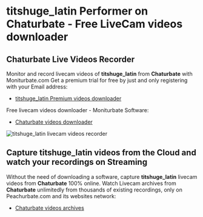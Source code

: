 # titshuge_latin Performer on Chaturbate - Free LiveCam videos downloader

## Chaturbate Live Videos Recorder

Monitor and record livecam videos of **titshuge_latin** from **Chaturbate** with Moniturbate.com
Get a premium trial for free by just and only registering with your Email address:
* [titshuge_latin Premium videos downloader](https://moniturbate.com/request-demo-licence-key.html)

Free livecam videos downloader - Moniturbate Software:
* [Chaturbate videos downloader](https://moniturbate.com/moniturbate-download-software.html)

![titshuge_latin livecam videos recorder](https://peachurnet.com/templates/moniturbate-software.png)


## Capture titshuge_latin videos from the Cloud and watch your recordings on Streaming

Without the need of downloading a software, capture **titshuge_latin** livecam videos from **Chaturbate** 100% online.
Watch Livecam archives from **Chaturbate** unlimitedly from thousands of existing recordings, only on Peachurbate.com and its websites network:
* [Chaturbate videos archives](https://peachurnet.com/)